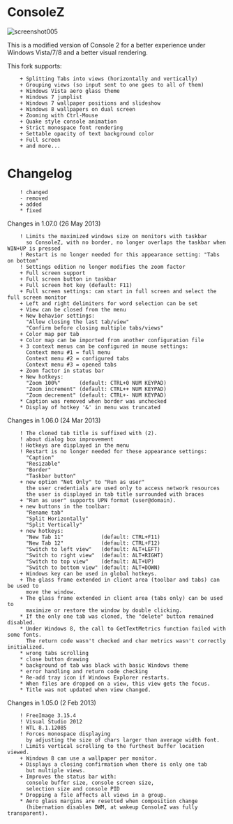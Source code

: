 ConsoleZ
========

![screenshot005](https://github.com/cbucher/console/wiki/screenshot001.png)

This is a modified version of Console 2 for a better experience under Windows Vista/7/8 and a better visual rendering.

This fork supports:

        + Splitting Tabs into views (horizontally and vertically)
        + Grouping views (so input sent to one goes to all of them)
        + Windows Vista aero glass theme
        + Windows 7 jumplist
        + Windows 7 wallpaper positions and slideshow
        + Windows 8 wallpapers on dual screen
        + Zooming with Ctrl-Mouse
        + Quake style console animation
        + Strict monospace font rendering
        + Settable opacity of text background color
        + Full screen
        + and more...

Changelog
=========

        ! changed
        - removed
        + added
        * fixed

Changes in 1.07.0 (26 May 2013)

        ! Limits the maximized windows size on monitors with taskbar
          so ConsoleZ, with no border, no longer overlaps the taskbar when WIN+UP is pressed
        ! Restart is no longer needed for this appearance setting: "Tabs on bottom"
        ! Settings edition no longer modifies the zoom factor
        + Full screen support
        + Full screen button in taskbar
        + Full screen hot key (default: F11)
        + Full screen settings: can start in full screen and select the full screen monitor
        + Left and right delimiters for word selection can be set
        + View can be closed from the menu
        + New behavior settings:
          "Allow closing the last tab/view"
          "Confirm before closing multiple tabs/views"
        + Color map per tab
        + Color map can be imported from another configuration file
        + 3 context menus can be configured in mouse settings:
          Context menu #1 = full menu
          Context menu #2 = configured tabs
          Context menu #3 = opened tabs
        + Zoom factor in status bar
        + New hotkeys:
          "Zoom 100%"      (default: CTRL+0 NUM KEYPAD)
          "Zoom increment" (default: CTRL++ NUM KEYPAD)
          "Zoom decrement" (default: CTRL+- NUM KEYPAD)
        * Caption was removed when border was unchecked
        * Display of hotkey '&' in menu was truncated

Changes in 1.06.0 (24 Mar 2013)

        ! The cloned tab title is suffixed with (2).
        ! about dialog box improvement
        ! Hotkeys are displayed in the menu
        ! Restart is no longer needed for these appearance settings:
          "Caption"
          "Resizable"
          "Border"
          "Taskbar button"
        + new option "Net Only" to "Run as user"
          the user credentials are used only to access network resources
          the user is displayed in tab title surrounded with braces
        + "Run as user" supports UPN format (user@domain).
        + new buttons in the toolbar:
          "Rename tab"
          "Split Horizontally"
          "Split Vertically"
        + new hotkeys:
          "New Tab 11"            (default: CTRL+F11)
          "New Tab 12"            (default: CTRL+F12)
          "Switch to left view"   (default: ALT+LEFT)
          "Switch to right view"  (default: ALT+RIGHT)
          "Switch to top view"    (default: ALT+UP)
          "Switch to bottom view" (default: ALT+DOWN)
        + Windows key can be used in global hotkeys.
        + The glass frame extended in client area (toolbar and tabs) can be used to
          move the window.
        + The glass frame extended in client area (tabs only) can be used to
          maximize or restore the window by double clicking.
        * If the only one tab was cloned, the "delete" button remained disabled.
        * Under Windows 8, the call to GetTextMetrics function failed with some fonts.
          The return code wasn't checked and char metrics wasn't correctly initialized.
        * wrong tabs scrolling
        * close button drawing
        * background of tab was black with basic Windows theme
        * error handling and return code checking
        * Re-add tray icon if Windows Explorer restarts.
        * When files are dropped on a view, this view gets the focus.
        * Title was not updated when view changed.

Changes in 1.05.0 (2 Feb 2013)

        ! FreeImage 3.15.4
        ! Visual Studio 2012
        ! WTL 8.1.12085
        ! Forces monospace displaying
          by adjusting the size of chars larger than average width font.
        ! Limits vertical scrolling to the furthest buffer location viewed.
        + Windows 8 can use a wallpaper per monitor.
        + Displays a closing confirmation when there is only one tab
          but multiple views.
        + Improves the status bar with:
          console buffer size, console screen size,
          selection size and console PID
        * Dropping a file affects all views in a group.
        * Aero glass margins are resetted when composition change
          (hibernation disables DWM, at wakeup ConsoleZ was fully transparent).
